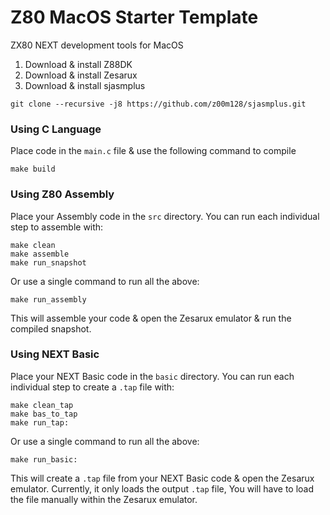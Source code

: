 # Z80 MacOS Starter Template
ZX80 NEXT development tools for MacOS

1. Download & install Z88DK
2. Download & install Zesarux
3. Download & install sjasmplus 
```
git clone --recursive -j8 https://github.com/z00m128/sjasmplus.git 
```

### Using C Language
Place code in the `main.c` file & use the following command to compile
```
make build
```

### Using Z80 Assembly
Place your Assembly code in the `src` directory.
You can run each individual step to assemble with:
```
make clean
make assemble
make run_snapshot
```
Or use a single command to run all the above:
```
make run_assembly
```
This will assemble your code & open the Zesarux emulator &
run the compiled snapshot.

### Using NEXT Basic
Place your NEXT Basic code in the `basic` directory.
You can run each individual step to create a `.tap` file with:
```
make clean_tap
make bas_to_tap
make run_tap:
```
Or use a single command to run all the above:
```
make run_basic:
```
This will create a `.tap` file from your NEXT Basic code & open the Zesarux emulator.
Currently, it only loads the output `.tap` file, You will have to load the file manually
within the Zesarux emulator. 